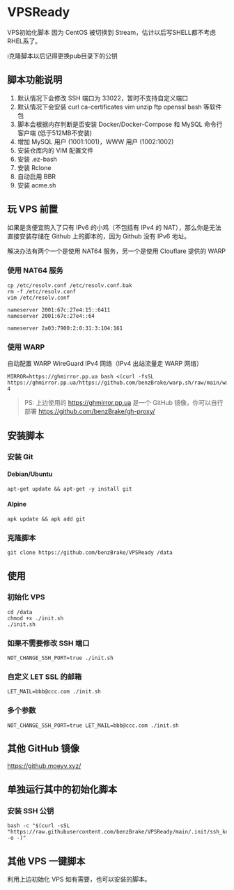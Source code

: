 # VPSReady
VPS初始化脚本
因为 CentOS 被切换到 Stream，估计以后写SHELL都不考虑RHEL系了。

ℹ克隆脚本以后记得更换pub目录下的公钥

## 脚本功能说明

1. 默认情况下会修改 SSH 端口为 33022，暂时不支持自定义端口
2. 默认情况下会安装 curl ca-certificates vim unzip ftp openssl bash 等软件包
3. 脚本会根据内存判断是否安装 Docker/Docker-Compose 和 MySQL 命令行客户端 (低于512MB不安装)
4. 增加 MySQL 用户 (1001:1001)，WWW 用户 (1002:1002)
5. 安装仓库内的 VIM 配置文件
6. 安装 .ez-bash
7. 安装 Rclone
8. 自动启用 BBR
9. 安装 acme.sh

## 玩 VPS 前置

如果是贪便宜购入了只有 IPv6 的小鸡（不包括有 IPv4 的 NAT），那么你是无法直接安装存储在 Github 上的脚本的，因为 Github 没有 IPv6 地址。

解决办法有两个一个是使用 NAT64 服务，另一个是使用 Clouflare 提供的 WARP

### 使用 NAT64 服务

```
cp /etc/resolv.conf /etc/resolv.conf.bak
rm -f /etc/resolv.conf
vim /etc/resolv.conf

nameserver 2001:67c:27e4:15::6411
nameserver 2001:67c:27e4::64

nameserver 2a03:7900:2:0:31:3:104:161
```

### 使用 WARP

自动配置 WARP WireGuard IPv4 网络（IPv4 出站流量走 WARP 网络）

```shell
MIRROR=https://ghmirror.pp.ua bash <(curl -fsSL https://ghmirror.pp.ua/https://github.com/benzBrake/warp.sh/raw/main/warp.sh) 4
```

> PS: 上边使用的 https://ghmirror.pp.ua 是一个 GitHub 镜像，你可以自行部署 https://github.com/benzBrake/gh-proxy/

## 安装脚本

### 安装 Git

#### Debian/Ubuntu

```shell
apt-get update && apt-get -y install git
```
#### Alpine

```shell
apk update && apk add git
```

### 克隆脚本

```shell
git clone https://github.com/benzBrake/VPSReady /data
```

## 使用

### 初始化 VPS
```shell
cd /data
chmod +x ./init.sh
./init.sh
```

### 如果不需要修改 SSH 端口

```shell
NOT_CHANGE_SSH_PORT=true ./init.sh
```

### 自定义 LET SSL 的邮箱

```shell
LET_MAIL=bbb@ccc.com ./init.sh
```

### 多个参数

```shell
NOT_CHANGE_SSH_PORT=true LET_MAIL=bbb@ccc.com ./init.sh
```

## 其他 GitHub 镜像

https://github.moeyy.xyz/

## 单独运行其中的初始化脚本

### 安装 SSH 公钥

```
bash -c "$(curl -sSL "https://raw.githubusercontent.com/benzBrake/VPSReady/main/.init/ssh_key.sh" -o -)"
```



## 其他 VPS 一键脚本

利用上边初始化 VPS 如有需要，也可以安装的脚本。

